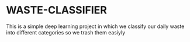 # WASTE-CLASSIFIER
This is a simple deep learning project in which we classify our daily waste into different categories so we trash them easiyly
